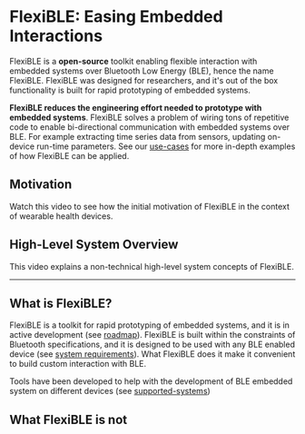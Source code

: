 # **FlexiBLE**: Easing Embedded Interactions

FlexiBLE is a **open-source** toolkit enabling flexible interaction with embedded systems over Bluetooth Low Energy (BLE), hence the name FlexiBLE. FlexiBLE was designed for researchers, and it's out of the box functionality is built for rapid prototyping of embedded systems.

**FlexiBLE reduces the engineering effort needed to prototype with embedded systems**. FlexiBLE solves a problem of wiring tons of repetitive code to enable bi-directional communication with embedded systems over BLE. For example extracting time series data from sensors, updating on-device run-time parameters. See our [use-cases](use-cases.md) for more in-depth examples of how FlexiBLE can be applied. 

## Motivation
Watch this video to see how the initial motivation of FlexiBLE in the context of wearable health devices.

[//]: # (TODO: record/add motivation video)

## High-Level System Overview
This video explains a non-technical high-level system concepts of FlexiBLE.

[//]: # (TODO: add high-level system overview video)

---

## What is FlexiBLE?
FlexiBLE is a toolkit for rapid prototyping of embedded systems, and it is in active development (see [roadmap](roadmap.md)). FlexiBLE is built within the constraints of Bluetooth specifications, and it is designed to be used with any BLE enabled device (see [system requirements]()). What FlexiBLE does it make it convenient to build custom interaction with BLE.

Tools have been developed to help with the development of BLE embedded system on different devices (see [supported-systems]())

## What FlexiBLE is not
